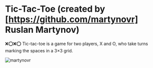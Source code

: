 # Tic-Tac-Toe (created by [https://github.com/martynovr] Ruslan Martynov)
❌⭕❌⭕ Tic-tac-toe is a game for two players, X and O, who take turns marking the spaces in a 3×3 grid.

![martynovr](https://cloclo15.datacloudmail.ru/inline/7YDDJTxhTT8Lfe3y6U1dZ2v6HCNKiCSzbLqf6hRsTz63hJ6pGAAdbGKH4zysQhgTwvzvYN/martynov150303@gmail.com/%D0%A1%D0%BD%D0%B8%D0%BC%D0%BE%D0%BA%20%D1%8D%D0%BA%D1%80%D0%B0%D0%BD%D0%B0%202020-03-20%20%D0%B2%2017.37.49.png)
